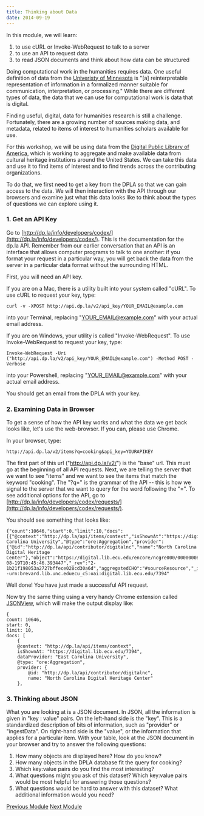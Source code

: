 ```yaml
---
title: Thinking about Data
date: 2014-09-19
---
```


In this module, we will learn:

1. to use cURL or Invoke-WebRequest to talk to a server
2. to use an API to request data
3. to read JSON documents and think about how data can be structured

Doing computational work in the humanities requires data. One useful definition of data from the [Univeristy of Minnesota](https://www.lib.umn.edu/datamanagement/whatdata) is "[a] reinterpretable representation of information in a formalized manner suitable for communication, interpretation, or processing." While there are different types of data, the data that we can use for computational work is data that is digital. 

Finding useful, digital, data for humanities research is still a challenge. Fortunately, there are a growing number of sources making data, and metadata, related to items of interest to humanities scholars available for use.

For this workshop, we will be using data from the [Digital Public Library of America](http://dp.la), which is working to aggregate and make available data from cultural heritage institutions around the United States. We can take this data and use it to find items of interest and to find trends across the contributing organizations. 

To do that, we first need to get a key from the DPLA so that we can gain access to the data. We will then interaction with the API through our browsers and examine just what this data looks like to think about the types of questions we can explore using it.

### 1. Get an API Key

Go to [http://dp.la/info/developers/codex/](http://dp.la/info/developers/codex/). This is the documentation for the dp.la API. Remember from our earlier conversation that an API is an interface that allows computer programs to talk to one another: if you format your request in a particular way, you will get back the data from the server in a particular data format without the surrounding HTML.

First, you will need an API key. 

If you are on a Mac, there is a utility built into your system called "cURL". To use cURL to request your key, type:

	curl -v -XPOST http://api.dp.la/v2/api_key/YOUR_EMAIL@example.com

into your Terminal, replacing "YOUR_EMAIL@example.com" with your actual email address.

If you are on Windows, your utility is called "Invoke-WebRequest". To use Invoke-WebRequest to request your key, type:

	Invoke-WebRequest -Uri ("http://api.dp.la/v2/api_key/YOUR_EMAIL@example.com") -Method POST -Verbose 

into your Powershell, replacing "YOUR_EMAIL@example.com" with your actual email address.

You should get an email from the DPLA with your key. 

### 2. Examining Data in Browser

To get a sense of how the API key works and what the data we get back looks like, let's use the web-browser. If you can, please use Chrome.

In your browser, type:

	http://api.dp.la/v2/items?q=cooking&api_key=YOURAPIKEY

The first part of this url ("http://api.dp.la/v2/") is the "base" url. This must go at the beginning of all API requests. Next, we are telling the server that we want to see "items" and we want to see the items that match the keyword "cooking". The "?q=" is the grammar of the API -- this is how we signal to the server that we want to query for the word following the "=". To see additional options for the API, go to [http://dp.la/info/developers/codex/requests/](http://dp.la/info/developers/codex/requests/).

You should see something that looks like:

	{"count":10646,"start":0,"limit":10,"docs":[{"@context":"http://dp.la/api/items/context","isShownAt":"https://digital.lib.ecu.edu/7394","dataProvider":"East Carolina University","@type":"ore:Aggregation","provider":{"@id":"http://dp.la/api/contributor/digitalnc","name":"North Carolina Digital Heritage Center"},"object":"https://digital.lib.ecu.edu/encore/ncgre000/00000008/00007394/00007394_tn_0001.gif","ingestionSequence":14,"id":"7cb32765b538a57a35fbdbfad03be57b","ingestDate":"2014-08-19T10:45:46.393447","_rev":"2-1b21f198053a2727bffece028cd30a6d","aggregatedCHO":"#sourceResource","_id":"digitalnc--urn:brevard.lib.unc.eduecu_c5:oai:digital.lib.ecu.edu/7394"

Well done! You have just made a successful API request.

Now try the same thing using a very handy Chrome extension called [JSONView](https://chrome.google.com/webstore/detail/jsonview/chklaanhfefbnpoihckbnefhakgolnmc), which will make the output display like:

	{
	count: 10646,
	start: 0,
	limit: 10,
	docs: [
		{
		@context: "http://dp.la/api/items/context",
		isShownAt: "https://digital.lib.ecu.edu/7394",
		dataProvider: "East Carolina University",
		@type: "ore:Aggregation",
		provider: {
			@id: "http://dp.la/api/contributor/digitalnc",
			name: "North Carolina Digital Heritage Center"
		},

### 3. Thinking about JSON

What you are looking at is a JSON document. In JSON, all the information is given in "key : value" pairs. On the left-hand side is the "key". This is a standardized description of bits of information, such as "provider" or "ingestData". On right-hand side is the "value", or the information that applies for a particular item. With your table, look at the JSON document in your browser and try to answer the following questions:

1. How many objects are displayed here? How do you know?
2. How many objects in the DPLA database fit the query for cooking? 
3. Which key:value pairs do you find the most interesting?
4. What questions might you ask of this dataset? Which key:value pairs would be most helpful for answering those questions?
5. What questions would be hard to answer with this dataset? What additional information would you need?

<span class="left">[Previous Module](module01.html)</span>
<span class="right">[Next Module](module03.html)</span>